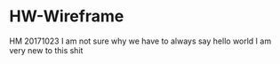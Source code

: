 # HW-Wireframe
HM 20171023
I am not sure why we have to always say hello world
I am very new to this shit
